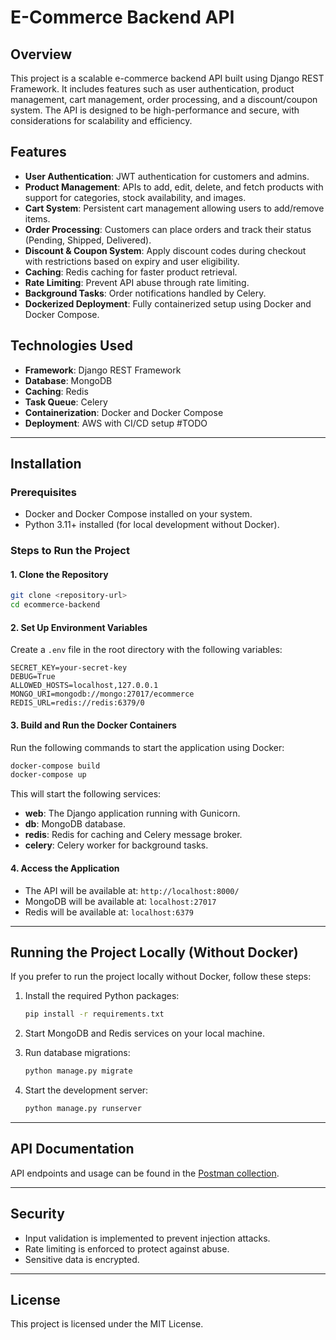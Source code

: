# E-Commerce Backend API

## Overview
This project is a scalable e-commerce backend API built using Django REST Framework. It includes features such as user authentication, product management, cart management, order processing, and a discount/coupon system. The API is designed to be high-performance and secure, with considerations for scalability and efficiency.

## Features
- **User Authentication**: JWT authentication for customers and admins.
- **Product Management**: APIs to add, edit, delete, and fetch products with support for categories, stock availability, and images.
- **Cart System**: Persistent cart management allowing users to add/remove items.
- **Order Processing**: Customers can place orders and track their status (Pending, Shipped, Delivered).
- **Discount & Coupon System**: Apply discount codes during checkout with restrictions based on expiry and user eligibility.
- **Caching**: Redis caching for faster product retrieval.
- **Rate Limiting**: Prevent API abuse through rate limiting.
- **Background Tasks**: Order notifications handled by Celery.
- **Dockerized Deployment**: Fully containerized setup using Docker and Docker Compose.

## Technologies Used
- **Framework**: Django REST Framework
- **Database**: MongoDB
- **Caching**: Redis
- **Task Queue**: Celery
- **Containerization**: Docker and Docker Compose
- **Deployment**: AWS with CI/CD setup #TODO

---

## Installation

### Prerequisites
- Docker and Docker Compose installed on your system.
- Python 3.11+ installed (for local development without Docker).

### Steps to Run the Project

#### 1. Clone the Repository
```bash
git clone <repository-url>
cd ecommerce-backend
```

#### 2. Set Up Environment Variables
Create a `.env` file in the root directory with the following variables:
```env
SECRET_KEY=your-secret-key
DEBUG=True
ALLOWED_HOSTS=localhost,127.0.0.1
MONGO_URI=mongodb://mongo:27017/ecommerce
REDIS_URL=redis://redis:6379/0
```

#### 3. Build and Run the Docker Containers
Run the following commands to start the application using Docker:
```bash
docker-compose build
docker-compose up
```

This will start the following services:
- **web**: The Django application running with Gunicorn.
- **db**: MongoDB database.
- **redis**: Redis for caching and Celery message broker.
- **celery**: Celery worker for background tasks.

#### 4. Access the Application
- The API will be available at: `http://localhost:8000/`
- MongoDB will be available at: `localhost:27017`
- Redis will be available at: `localhost:6379`

---

## Running the Project Locally (Without Docker)

If you prefer to run the project locally without Docker, follow these steps:

1. Install the required Python packages:
   ```bash
   pip install -r requirements.txt
   ```

2. Start MongoDB and Redis services on your local machine.

3. Run database migrations:
   ```bash
   python manage.py migrate
   ```

4. Start the development server:
   ```bash
   python manage.py runserver
   ```

---

## API Documentation
API endpoints and usage can be found in the [Postman collection](https://www.postman.com/galactic-zodiac-39647/workspace/personal-workspace/collection/28324271-0d597754-1071-47fb-9e29-e9517b48ec64?action=share&creator=28324271).

---

## Security
- Input validation is implemented to prevent injection attacks.
- Rate limiting is enforced to protect against abuse.
- Sensitive data is encrypted.


---

## License
This project is licensed under the MIT License.